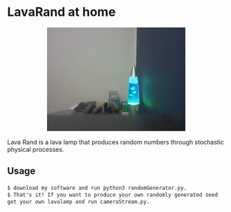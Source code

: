 # LavaRand at home

<div align="center">
  <kbd>
    <img src="https://github.com/SriLikesToSing/LavaRand/blob/main/cryptoLamp/opencv_frame_0.png" />
  </kbd>
</div>


Lava Rand is a lava lamp that produces random numbers through stochastic physical processes.

## Usage

```
$ download my software and run python3 randomGenerator.py. 
$ That's it! If you want to produce your own randomly generated seed get your own lavalamp and run cameraStream.py.

```




